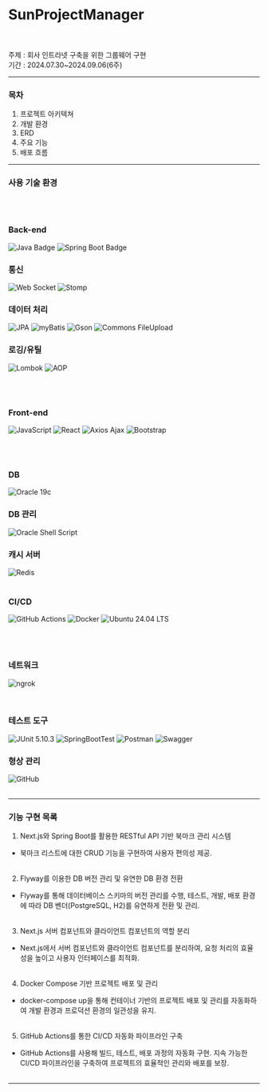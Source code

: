 # SunProjectManager <br><br>
주제 : 회사 인트라넷 구축을 위한 그룹웨어 구현 <br>
기간 : 2024.07.30~2024.09.06(6주)




----------------------

### 목차

1. 프로젝트 아키텍쳐
2. 개발 환경
3. ERD
4. 주요 기능
5. 배포 흐름




----------------------

### 사용 기술 환경
<br>
<br>

### Back-end
![Java Badge](https://img.shields.io/badge/Java-17-brightgreen)
![Spring Boot Badge](https://img.shields.io/badge/Spring%20Boot-3.2.8-brightgreen)

### 통신
![Web Socket](https://img.shields.io/badge/Web%20Socket-Enabled-blue)
![Stomp](https://img.shields.io/badge/STOMP-Enabled-blue)

### 데이터 처리
![JPA](https://img.shields.io/badge/JPA-Enabled-yellow)
![myBatis](https://img.shields.io/badge/myBatis-Enabled-blue)
![Gson](https://img.shields.io/badge/Gson-Enabled-green)
![Commons FileUpload](https://img.shields.io/badge/Commons%20FileUpload-Enabled-orange)

### 로깅/유틸
![Lombok](https://img.shields.io/badge/Lombok-Enabled-green)
![AOP](https://img.shields.io/badge/AOP-Enabled-red)

<br>
<br>


### Front-end
![JavaScript](https://img.shields.io/badge/JavaScript-Enabled-yellow)
![React](https://img.shields.io/badge/React-Enabled-blue)
![Axios Ajax](https://img.shields.io/badge/Axios%20Ajax-Enabled-lightblue)
![Bootstrap](https://img.shields.io/badge/Bootstrap-Enabled-purple)

<br>
<br>


### DB
![Oracle 19c](https://img.shields.io/badge/Oracle%2019c-Enabled-red)

### DB 관리
![Oracle Shell Script](https://img.shields.io/badge/Oracle%20Shell%20Script-Enabled-orange)

### 캐시 서버
![Redis](https://img.shields.io/badge/Redis-Enabled-red)
<br>
<br>


### CI/CD
![GitHub Actions](https://img.shields.io/badge/GitHub%20Actions-Enabled-blue)
![Docker](https://img.shields.io/badge/Docker-Enabled-blue)
![Ubuntu 24.04 LTS](https://img.shields.io/badge/Ubuntu%2024.04%20LTS-Enabled-orange)

<br><br>


### 네트워크
![ngrok](https://img.shields.io/badge/ngrok-Enabled-blue)

<br>

### 테스트 도구
![JUnit 5.10.3](https://img.shields.io/badge/JUnit-5.10.3-red)
![SpringBootTest](https://img.shields.io/badge/SpringBootTest-3.2.8-brightgreen)
![Postman](https://img.shields.io/badge/Postman-Enabled-orange)
![Swagger](https://img.shields.io/badge/Swagger-Enabled-green)
<br>

### 형상 관리
![GitHub](https://img.shields.io/badge/GitHub-Enabled-black)
<br><br>





----------------------




### 기능 구현 목록


1. Next.js와 Spring Boot를 활용한 RESTful API 기반 북마크 관리 시스템
  -  북마크 리스트에 대한 CRUD 기능을 구현하여 사용자 편의성 제공. <br><br>

2. Flyway를 이용한 DB 버전 관리 및 유연한 DB 환경 전환
  -  Flyway를 통해 데이터베이스 스키마의 버전 관리를 수행, 테스트, 개발, 배포 환경에 따라 DB 벤더(PostgreSQL, H2)를 유연하게 전환 및 관리.  <br><br>


3. Next.js 서버 컴포넌트와 클라이언트 컴포넌트의 역할 분리
  -  Next.js에서 서버 컴포넌트와 클라이언트 컴포넌트를 분리하여, 요청 처리의 효율성을 높이고 사용자 인터페이스를 최적화.  <br><br>


4. Docker Compose 기반 프로젝트 배포 및 관리
  -  docker-compose up을 통해 컨테이너 기반의 프로젝트 배포 및 관리를 자동화하여 개발 환경과 프로덕션 환경의 일관성을 유지.  <br><br>


5. GitHub Actions를 통한 CI/CD 자동화 파이프라인 구축
  -  GitHub Actions를 사용해 빌드, 테스트, 배포 과정의 자동화 구현. 지속 가능한 CI/CD 파이프라인을 구축하여 프로젝트의 효율적인 관리와 배포를 보장.  <br><br>

----------------------


